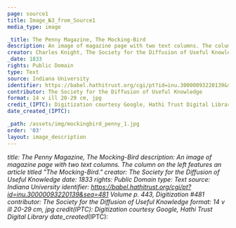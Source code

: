 ```yaml
---
page: source1
title: Image_№3_from_Source1
media_type: image

_title: The Penny Magazine, The Mocking-Bird
description: An image of magazine page with two text columns. The column on the left features an article titled "The Mocking-Bird." 
creator: Charles Knight, The Society for the Diffusion of Useful Knowledge
_date: 1833
rights: Public Domain
type: Text
source: Indiana University
identifier: https://babel.hathitrust.org/cgi/pt?id=inu.30000093220139&seq=481 Volume p. 443, Digitization #481
contributor: The Society for the Diffusion of Useful Knowledge
format: 14 v ill 20-29 cm, jpg
credit_(IPTC): Digitization courtesy Google, Hathi Trust Digital Library
date_created_(IPTC):

_path: /assets/img/mockingbird_penny_1.jpg
order: '03'
layout: image_description
---
```


_title: The Penny Magazine, The Mocking-Bird
description: An image of magazine page with two text columns. The column on the left features an article titled "The Mocking-Bird." 
creator: The Society for the Diffusion of Useful Knowledge
_date: 1833
rights: Public Domain
type: Text
source: Indiana University
identifier: https://babel.hathitrust.org/cgi/pt?id=inu.30000093220139&seq=481 Volume p. 443, Digitization #481
contributor: The Society for the Diffusion of Useful Knowledge
format: 14 v ill 20-29 cm, jpg
credit_(IPTC): Digitization courtesy Google, Hathi Trust Digital Library
date_created_(IPTC):
